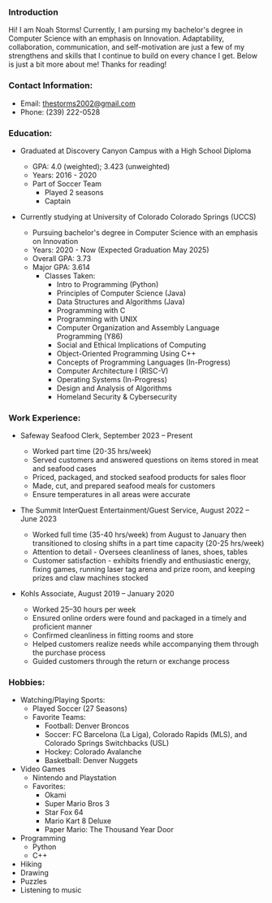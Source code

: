 ### Introduction
  Hi! I am Noah Storms! Currently, I am pursing my bachelor's degree in Computer Science with an emphasis on Innovation. Adaptability, collaboration, communication, and self-motivation are just a few of my strengthens and skills that I continue to build on every chance I get. Below is just a bit more about me! Thanks for reading!
### Contact Information:
- Email: thestorms2002@gmail.com
- Phone: (239) 222-0528

### Education:
  - Graduated at Discovery Canyon Campus with a High School Diploma
      - GPA: 4.0 (weighted); 3.423 (unweighted)
      - Years: 2016 - 2020
      - Part of Soccer Team
        - Played 2 seasons
        - Captain
        
  - Currently studying at University of Colorado Colorado Springs (UCCS)
      - Pursuing bachelor's degree in Computer Science with an emphasis on Innovation
      - Years: 2020 - Now (Expected Graduation May 2025)
      - Overall GPA: 3.73
      - Major GPA: 3.614
        - Classes Taken:
          - Intro to Programming (Python)
          - Principles of Computer Science (Java)
          - Data Structures and Algorithms (Java)
          - Programming with C
          - Programming with UNIX
          - Computer Organization and Assembly Language Programming (Y86)
          - Social and Ethical Implications of Computing
          - Object-Oriented Programming Using C++
          - Concepts of Programming Languages (In-Progress)
          - Computer Architecture I (RISC-V)
          - Operating Systems (In-Progress)
          - Design and Analysis of Algorithms
          - Homeland Security & Cybersecurity

### Work Experience:
  - Safeway Seafood Clerk, September 2023 – Present
    - Worked part time (20-35 hrs/week)
    - Served customers and answered questions on items stored in meat and seafood cases
    - Priced, packaged, and stocked seafood products for sales floor
    - Made, cut, and prepared seafood meals for customers
    - Ensure temperatures in all areas were accurate
      
  - The Summit InterQuest Entertainment/Guest Service, August 2022 – June 2023
    - Worked full time (35-40 hrs/week) from August to January then transitioned to closing shifts in a part time capacity (20-25 hrs/week)
    - Attention to detail - Oversees cleanliness of lanes, shoes, tables
    - Customer satisfaction - exhibits friendly and enthusiastic energy, fixing games, running laser tag arena and prize room, and keeping prizes and claw machines stocked
      
  - Kohls Associate, August 2019 – January 2020
    - Worked 25–30 hours per week
    - Ensured online orders were found and packaged in a timely and proficient manner
    - Confirmed cleanliness in fitting rooms and store
    - Helped customers realize needs while accompanying them through the purchase process
    - Guided customers through the return or exchange process 

### Hobbies:
  - Watching/Playing Sports:
      - Played Soccer (27 Seasons)
      - Favorite Teams:
          - Football: Denver Broncos
          - Soccer: FC Barcelona (La Liga), Colorado Rapids (MLS), and Colorado Springs Switchbacks (USL)
          - Hockey: Colorado Avalanche
          - Basketball: Denver Nuggets
  - Video Games
      - Nintendo and Playstation
      - Favorites:
          - Okami
          - Super Mario Bros 3
          - Star Fox 64
          - Mario Kart 8 Deluxe
          - Paper Mario: The Thousand Year Door
  - Programming
      - Python
      - C++
  - Hiking
  - Drawing
  - Puzzles
  - Listening to music



<!--
**storms421/storms421** is a ✨ _special_ ✨ repository because its `README.md` (this file) appears on your GitHub profile.

Here are some ideas to get you started:

- 🔭 I’m currently working on ...
- 🌱 I’m currently learning ...
- 👯 I’m looking to collaborate on ...
- 🤔 I’m looking for help with ...
- 💬 Ask me about ...
- 📫 How to reach me: ...
- 😄 Pronouns: ...
- ⚡ Fun fact: ...
-->
